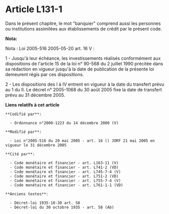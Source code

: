 # Article L131-1

Dans le présent chapitre, le mot "banquier" comprend aussi les personnes ou institutions assimilées aux établissements de
crédit par le présent code.

**Nota:**

Nota : Loi 2005-516 2005-05-20 art. 16 V :

1 - Jusqu'à leur échéance, les investissements réalisés conformément aux dispositions de l'article 15 de la loi n° 90-568 du
2 juillet 1990 précitée dans sa rédaction en vigueur jusqu'à la date de publication de la présente loi demeurent régis par
ces dispositions.

2 - Les dispositions des I à IV entrent en vigueur à la date du transfert prévu au 1 du II. Le décret n° 2005-1068 du 30 août
2005 fixe la date de transfert prévu au 31 décembre 2005.

**Liens relatifs à cet article**

	**Codifié par**:

	  - Ordonnance n°2000-1223 du 14 décembre 2000 (V)

	**Modifié par**:

	  - Loi n°2005-516 du 20 mai 2005 - art. 16 () JORF 21 mai 2005 en vigueur le 31 décembre 2005

	**Cité par**:

	  - Code monétaire et financier - art. L163-11 (V)
	  - Code monétaire et financier - art. L741-2 (VD)
	  - Code monétaire et financier - art. L745-7-4 (V)
	  - Code monétaire et financier - art. L751-2 (VD)
	  - Code monétaire et financier - art. L755-7-4 (V)
	  - Code monétaire et financier - art. L761-1-1 (VD)

	**Anciens textes**:

	  - Décret-loi 1935-10-30 art. 58
	  - Décret-loi du 30 octobre 1935 - art. 58 (Ab)
